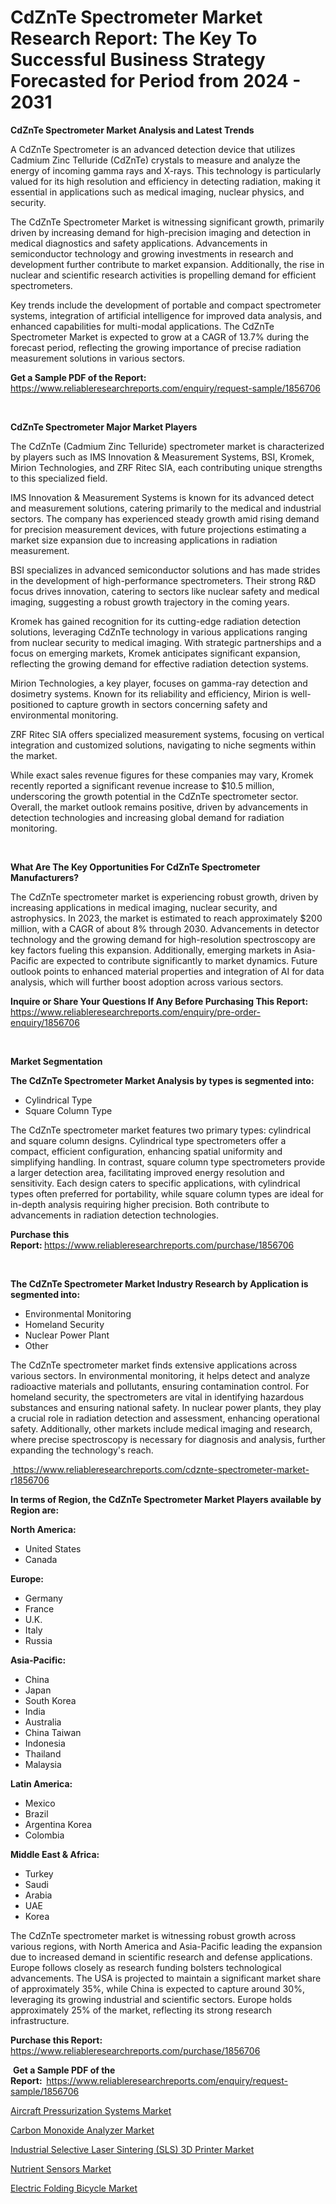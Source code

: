 <p><h1>CdZnTe Spectrometer Market Research Report: The Key To Successful Business Strategy Forecasted for Period from 2024 - 2031</h1></p><p><strong>CdZnTe Spectrometer Market Analysis and Latest Trends</strong></p>
<p><p>A CdZnTe Spectrometer is an advanced detection device that utilizes Cadmium Zinc Telluride (CdZnTe) crystals to measure and analyze the energy of incoming gamma rays and X-rays. This technology is particularly valued for its high resolution and efficiency in detecting radiation, making it essential in applications such as medical imaging, nuclear physics, and security.</p><p>The CdZnTe Spectrometer Market is witnessing significant growth, primarily driven by increasing demand for high-precision imaging and detection in medical diagnostics and safety applications. Advancements in semiconductor technology and growing investments in research and development further contribute to market expansion. Additionally, the rise in nuclear and scientific research activities is propelling demand for efficient spectrometers.</p><p>Key trends include the development of portable and compact spectrometer systems, integration of artificial intelligence for improved data analysis, and enhanced capabilities for multi-modal applications. The CdZnTe Spectrometer Market is expected to grow at a CAGR of 13.7% during the forecast period, reflecting the growing importance of precise radiation measurement solutions in various sectors.</p></p>
<p><strong>Get a Sample PDF of the Report:&nbsp;</strong> <a href="https://www.reliableresearchreports.com/enquiry/request-sample/1856706?utm_campaign=8&utm_medium=2&utm_source=Github&utm_content=ia&utm_term=20102024&utm_id=cdznte-spectrometer">https://www.reliableresearchreports.com/enquiry/request-sample/1856706</a></p>
<p>&nbsp;</p>
<p><strong>CdZnTe Spectrometer Major Market Players</strong></p>
<p><p>The CdZnTe (Cadmium Zinc Telluride) spectrometer market is characterized by players such as IMS Innovation & Measurement Systems, BSI, Kromek, Mirion Technologies, and ZRF Ritec SIA, each contributing unique strengths to this specialized field. </p><p>IMS Innovation & Measurement Systems is known for its advanced detect and measurement solutions, catering primarily to the medical and industrial sectors. The company has experienced steady growth amid rising demand for precision measurement devices, with future projections estimating a market size expansion due to increasing applications in radiation measurement.</p><p>BSI specializes in advanced semiconductor solutions and has made strides in the development of high-performance spectrometers. Their strong R&D focus drives innovation, catering to sectors like nuclear safety and medical imaging, suggesting a robust growth trajectory in the coming years.</p><p>Kromek has gained recognition for its cutting-edge radiation detection solutions, leveraging CdZnTe technology in various applications ranging from nuclear security to medical imaging. With strategic partnerships and a focus on emerging markets, Kromek anticipates significant expansion, reflecting the growing demand for effective radiation detection systems.</p><p>Mirion Technologies, a key player, focuses on gamma-ray detection and dosimetry systems. Known for its reliability and efficiency, Mirion is well-positioned to capture growth in sectors concerning safety and environmental monitoring.</p><p>ZRF Ritec SIA offers specialized measurement systems, focusing on vertical integration and customized solutions, navigating to niche segments within the market. </p><p>While exact sales revenue figures for these companies may vary, Kromek recently reported a significant revenue increase to $10.5 million, underscoring the growth potential in the CdZnTe spectrometer sector. Overall, the market outlook remains positive, driven by advancements in detection technologies and increasing global demand for radiation monitoring.</p></p>
<p>&nbsp;</p>
<p><strong>What Are The Key Opportunities For CdZnTe Spectrometer Manufacturers?</strong></p>
<p><p>The CdZnTe spectrometer market is experiencing robust growth, driven by increasing applications in medical imaging, nuclear security, and astrophysics. In 2023, the market is estimated to reach approximately $200 million, with a CAGR of about 8% through 2030. Advancements in detector technology and the growing demand for high-resolution spectroscopy are key factors fueling this expansion. Additionally, emerging markets in Asia-Pacific are expected to contribute significantly to market dynamics. Future outlook points to enhanced material properties and integration of AI for data analysis, which will further boost adoption across various sectors.</p></p>
<p><strong>Inquire or Share Your Questions If Any Before Purchasing This Report:</strong> <a href="https://www.reliableresearchreports.com/enquiry/pre-order-enquiry/1856706?utm_campaign=8&utm_medium=2&utm_source=Github&utm_content=ia&utm_term=20102024&utm_id=cdznte-spectrometer">https://www.reliableresearchreports.com/enquiry/pre-order-enquiry/1856706</a></p>
<p>&nbsp;</p>
<p><strong>Market Segmentation</strong></p>
<p><strong>The CdZnTe Spectrometer Market Analysis by types is segmented into:</strong></p>
<p><ul><li>Cylindrical Type</li><li>Square Column Type</li></ul></p>
<p><p>The CdZnTe spectrometer market features two primary types: cylindrical and square column designs. Cylindrical type spectrometers offer a compact, efficient configuration, enhancing spatial uniformity and simplifying handling. In contrast, square column type spectrometers provide a larger detection area, facilitating improved energy resolution and sensitivity. Each design caters to specific applications, with cylindrical types often preferred for portability, while square column types are ideal for in-depth analysis requiring higher precision. Both contribute to advancements in radiation detection technologies.</p></p>
<p><strong>Purchase this Report:&nbsp;</strong><a href="https://www.reliableresearchreports.com/purchase/1856706?utm_campaign=8&utm_medium=2&utm_source=Github&utm_content=ia&utm_term=20102024&utm_id=cdznte-spectrometer">https://www.reliableresearchreports.com/purchase/1856706</a></p>
<p>&nbsp;</p>
<p><strong>The CdZnTe Spectrometer Market Industry Research by Application is segmented into:</strong></p>
<p><ul><li>Environmental Monitoring</li><li>Homeland Security</li><li>Nuclear Power Plant</li><li>Other</li></ul></p>
<p><p>The CdZnTe spectrometer market finds extensive applications across various sectors. In environmental monitoring, it helps detect and analyze radioactive materials and pollutants, ensuring contamination control. For homeland security, the spectrometers are vital in identifying hazardous substances and ensuring national safety. In nuclear power plants, they play a crucial role in radiation detection and assessment, enhancing operational safety. Additionally, other markets include medical imaging and research, where precise spectroscopy is necessary for diagnosis and analysis, further expanding the technology's reach.</p></p>
<p><a href="https://www.reliableresearchreports.com/cdznte-spectrometer-market-r1856706?utm_campaign=8&utm_medium=2&utm_source=Github&utm_content=ia&utm_term=20102024&utm_id=cdznte-spectrometer">&nbsp;https://www.reliableresearchreports.com/cdznte-spectrometer-market-r1856706</a></p>
<p><strong>In terms of Region, the CdZnTe Spectrometer Market Players available by Region are:</strong></p>
<p>
    <p> <strong> North America: </strong>
        <ul>
            <li>United States</li>
            <li>Canada</li>
        </ul>
        </p> 
    <p> <strong> Europe: </strong>
        <ul>
            <li>Germany</li>
            <li>France</li>
            <li>U.K.</li>
            <li>Italy</li>
            <li>Russia</li>
        </ul>
        </p> 
    <p> <strong> Asia-Pacific: </strong>
        <ul>
            <li>China</li>
            <li>Japan</li>
            <li>South Korea</li>
            <li>India</li>
            <li>Australia</li>
            <li>China Taiwan</li>
            <li>Indonesia</li>
            <li>Thailand</li>
            <li>Malaysia</li>
        </ul>
        </p> 
    <p> <strong> Latin America: </strong>
        <ul>
            <li>Mexico</li>
            <li>Brazil</li>
            <li>Argentina Korea</li>
            <li>Colombia</li>
        </ul>
        </p> 
    <p> <strong> Middle East & Africa: </strong>
        <ul>
            <li>Turkey</li>
            <li>Saudi</li>
            <li>Arabia</li>
            <li>UAE</li>
            <li>Korea</li>
        </ul>
    </p>
    </p>
<p><p>The CdZnTe spectrometer market is witnessing robust growth across various regions, with North America and Asia-Pacific leading the expansion due to increased demand in scientific research and defense applications. Europe follows closely as research funding bolsters technological advancements. The USA is projected to maintain a significant market share of approximately 35%, while China is expected to capture around 30%, leveraging its growing industrial and scientific sectors. Europe holds approximately 25% of the market, reflecting its strong research infrastructure.</p></p>
<p><strong>Purchase this Report: </strong><a href="https://www.reliableresearchreports.com/purchase/1856706?utm_campaign=8&utm_medium=2&utm_source=Github&utm_content=ia&utm_term=20102024&utm_id=cdznte-spectrometer">https://www.reliableresearchreports.com/purchase/1856706</a></p>
<p>&nbsp;<strong>Get a Sample PDF of the Report:&nbsp;&nbsp;</strong><a href="https://www.reliableresearchreports.com/enquiry/request-sample/1856706?utm_campaign=8&utm_medium=2&utm_source=Github&utm_content=ia&utm_term=20102024&utm_id=cdznte-spectrometer">https://www.reliableresearchreports.com/enquiry/request-sample/1856706</a></p>
<p><strong></strong></p>
<p><p><a href="https://www.linkedin.com/pulse/aircraft-pressurization-systems-industry-sector-new-yrsgf?utm_campaign=8&utm_medium=2&utm_source=Github&utm_content=ia&utm_term=20102024&utm_id=cdznte-spectrometer">Aircraft Pressurization Systems Market</a></p><p><a href="https://issuu.com/reportprime-2/docs/carbon-monoxide-analyzer-market-siz_b2a993b4a809c0?utm_campaign=8&utm_medium=2&utm_source=Github&utm_content=ia&utm_term=20102024&utm_id=cdznte-spectrometer">Carbon Monoxide Analyzer Market</a></p><p><a href="https://github.com/loftinirkaakcsu/Market-Research-Report-List-1/blob/main/industrial-selective-laser-sintering-sls-3d-printer-market.md?utm_campaign=8&utm_medium=2&utm_source=Github&utm_content=ia&utm_term=20102024&utm_id=cdznte-spectrometer">Industrial Selective Laser Sintering (SLS) 3D Printer Market</a></p><p><a href="https://issuu.com/reportprime-2/docs/nutrient-sensors-market-size-2030.p_de6dd781479d4b?utm_campaign=8&utm_medium=2&utm_source=Github&utm_content=ia&utm_term=20102024&utm_id=cdznte-spectrometer">Nutrient Sensors Market</a></p><p><a href="https://www.linkedin.com/pulse/global-electric-folding-bicycle-market-trends-analysis-future-mfu3f?utm_campaign=8&utm_medium=2&utm_source=Github&utm_content=ia&utm_term=20102024&utm_id=cdznte-spectrometer">Electric Folding Bicycle Market</a></p></p>